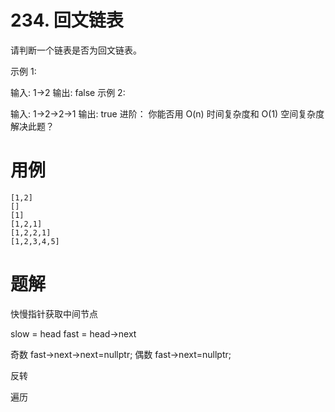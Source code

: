 # 234. 回文链表
请判断一个链表是否为回文链表。

示例 1:

输入: 1->2
输出: false
示例 2:

输入: 1->2->2->1
输出: true
进阶：
你能否用 O(n) 时间复杂度和 O(1) 空间复杂度解决此题？

# 用例
```
[1,2]
[]
[1]
[1,2,1]
[1,2,2,1]
[1,2,3,4,5]
```

# 题解
快慢指针获取中间节点

slow = head
fast = head->next

奇数 fast->next->next=nullptr;
偶数 fast->next=nullptr;

反转

遍历
